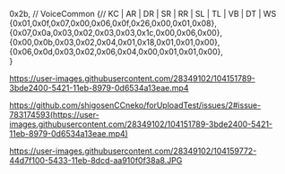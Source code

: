 0x2b,  // VoiceCommon
{//  KC | AR | DR | SR | RR | SL | TL | VB | DT | WS   
   {0x01,0x0f,0x07,0x00,0x06,0x0f,0x26,0x00,0x01,0x08},    
   {0x07,0x0a,0x03,0x02,0x03,0x03,0x1c,0x00,0x06,0x00},    
   {0x00,0x0b,0x03,0x02,0x04,0x01,0x18,0x01,0x01,0x00},    
   {0x06,0x0d,0x03,0x02,0x06,0x04,0x00,0x01,0x01,0x00},    
}   

https://user-images.githubusercontent.com/28349102/104151789-3bde2400-5421-11eb-8979-0d6534a13eae.mp4


https://github.com/shigosenCCneko/forUploadTest/issues/2#issue-783174593(https://user-images.githubusercontent.com/28349102/104151789-3bde2400-5421-11eb-8979-0d6534a13eae.mp4)

https://user-images.githubusercontent.com/28349102/104159772-44d7f100-5433-11eb-8dcd-aa910f0f38a8.JPG
